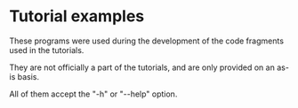 Tutorial examples
=================

These programs were used during the development of the code fragments
used in the tutorials.

They are not officially a part of the tutorials, and are only provided
on an as-is basis.

All of them accept the "-h" or "--help" option.
